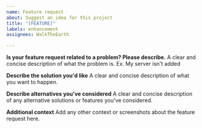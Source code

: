 ```yaml
---
name: Feature request
about: Suggest an idea for this project
title: "[FEATURE]"
labels: enhancement
assignees: WalkTheEarth

---
```


**Is your feature request related to a problem? Please describe.**
A clear and concise description of what the problem is. Ex. My server isn't added

**Describe the solution you'd like**
A clear and concise description of what you want to happen.

**Describe alternatives you've considered**
A clear and concise description of any alternative solutions or features you've considered.

**Additional context**
Add any other context or screenshots about the feature request here.
